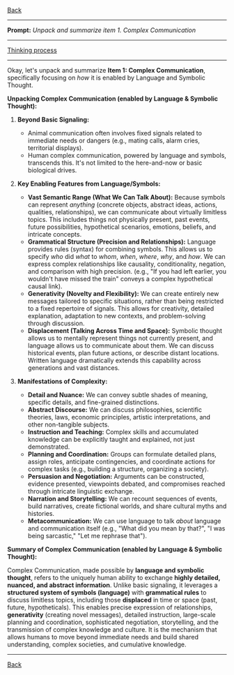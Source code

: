 [Back](..)

---

**Prompt:** *Unpack and summarize item 1. Complex Communication*

---

[Thinking process](thoughts)

---

Okay, let's unpack and summarize **Item 1: Complex Communication**, specifically focusing on *how* it is enabled by Language and Symbolic Thought.

**Unpacking Complex Communication (enabled by Language & Symbolic Thought):**

1.  **Beyond Basic Signaling:**
    *   Animal communication often involves fixed signals related to immediate needs or dangers (e.g., mating calls, alarm cries, territorial displays).
    *   Human complex communication, powered by language and symbols, transcends this. It's not limited to the here-and-now or basic biological drives.

2.  **Key Enabling Features from Language/Symbols:**
    *   **Vast Semantic Range (What We Can Talk About):** Because symbols can represent *anything* (concrete objects, abstract ideas, actions, qualities, relationships), we can communicate about virtually limitless topics. This includes things not physically present, past events, future possibilities, hypothetical scenarios, emotions, beliefs, and intricate concepts.
    *   **Grammatical Structure (Precision and Relationships):** Language provides rules (syntax) for combining symbols. This allows us to specify *who* did *what* to *whom*, *when*, *where*, *why*, and *how*. We can express complex relationships like causality, conditionality, negation, and comparison with high precision. (e.g., "If you had left earlier, you wouldn't have missed the train" conveys a complex hypothetical causal link).
    *   **Generativity (Novelty and Flexibility):** We can create entirely new messages tailored to specific situations, rather than being restricted to a fixed repertoire of signals. This allows for creativity, detailed explanation, adaptation to new contexts, and problem-solving through discussion.
    *   **Displacement (Talking Across Time and Space):** Symbolic thought allows us to mentally represent things not currently present, and language allows us to communicate about them. We can discuss historical events, plan future actions, or describe distant locations. Written language dramatically extends this capability across generations and vast distances.

3.  **Manifestations of Complexity:**
    *   **Detail and Nuance:** We can convey subtle shades of meaning, specific details, and fine-grained distinctions.
    *   **Abstract Discourse:** We can discuss philosophies, scientific theories, laws, economic principles, artistic interpretations, and other non-tangible subjects.
    *   **Instruction and Teaching:** Complex skills and accumulated knowledge can be explicitly taught and explained, not just demonstrated.
    *   **Planning and Coordination:** Groups can formulate detailed plans, assign roles, anticipate contingencies, and coordinate actions for complex tasks (e.g., building a structure, organizing a society).
    *   **Persuasion and Negotiation:** Arguments can be constructed, evidence presented, viewpoints debated, and compromises reached through intricate linguistic exchange.
    *   **Narration and Storytelling:** We can recount sequences of events, build narratives, create fictional worlds, and share cultural myths and histories.
    *   **Metacommunication:** We can use language to talk *about* language and communication itself (e.g., "What did you mean by that?", "I was being sarcastic," "Let me rephrase that").

**Summary of Complex Communication (enabled by Language & Symbolic Thought):**

Complex Communication, made possible by **language and symbolic thought**, refers to the uniquely human ability to exchange **highly detailed, nuanced, and abstract information**. Unlike basic signaling, it leverages a **structured system of symbols (language)** with **grammatical rules** to discuss limitless topics, including those **displaced** in time or space (past, future, hypotheticals). This enables precise expression of relationships, **generativity** (creating novel messages), detailed instruction, large-scale planning and coordination, sophisticated negotiation, storytelling, and the transmission of complex knowledge and culture. It is the mechanism that allows humans to move beyond immediate needs and build shared understanding, complex societies, and cumulative knowledge.

---

[Back](..)
